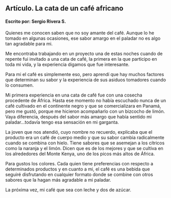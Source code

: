 ## Artículo. La cata de un café africano

#### Escrito por: Sergio Rivera S.

Quienes me conocen saben que no soy amante del café. Aunque lo he tomado en algunas ocasiones, ese sabor amargo en el paladar no es algo tan agradable para mi. 

Me encontraba trabajando en un proyecto una de estas noches cuando de repente fui invitado a una cata de café, la primera en la que participo en toda mi vida, y la experiencia digamos que fue interesante. 

Para mi el café es simplemente eso, pero aprendí que hay muchos factores que determinan su sabor y la experiencia de sus asiduos tomadores cuando lo consumen. 

Mi primera experiencia en una cata de café fue con una cosecha procedente de África. Hasta ese momento no había escuchado nunca de un café cultivado en el continente negro y que se comercializara en Panamá, pero me gustó, porque me hicieron acompañarlo con un bizcocho de limón. Vaya diferencia, después del sabor más amargo que había sentido mi paladar...todavía tengo esa sensación en mi garganta. 

La joven que nos atendió, cuyo nombre no recuerdo, explicaba que el producto era un café de cuerpo medio y que su sabor cambia radicalmente cuando se combina con hielo. Tiene sabores que se asemejan a los cítricos como la naranja y el limón. Dicen que es de los mejores y que se cultiva en los alrededores del Monte Kenya, uno de los picos más altos de África.

Para gustos los colores. Cada quien tiene preferencias con respecto a determinados productos y en cuanto a mi, el café es una bebida que seguiré disfrutando en cualquier formato donde se combine con otros sabores que la hagan más agradable a mi paladar. 

La próxima vez, mi café que sea con leche y dos de azúcar.

